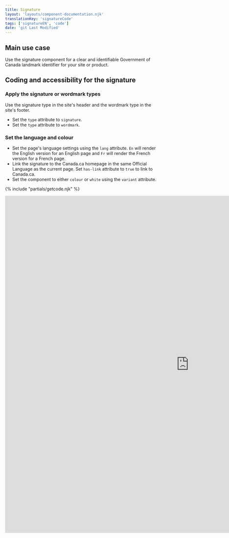 ```yaml
---
title: Signature
layout: 'layouts/component-documentation.njk'
translationKey: 'signatureCode'
tags: ['signatureEN', 'code']
date: 'git Last Modified'
---
```


## Main use case

Use the signature component for a clear and identifiable Government of Canada landmark identifier for your site or product.

## Coding and accessibility for the signature

### Apply the signature or wordmark types

Use the signature type in the site's <gcds-link href="{{ links.header }}">header</gcds-link> and the wordmark type in the site's <gcds-link href="{{ links.footer }}">footer</gcds-link>.

- Set the `type` attribute to `signature`.
- Set the `type` attribute to `wordmark`.

### Set the language and colour

- Set the page's language settings using the `lang` attribute. `En` will render the English version for an English page and `Fr` will render the French version for a French page.
- Link the signature to the Canada.ca homepage in the same Official Language as the current page. Set `has-link` attribute to `true` to link to Canada.ca.
- Set the component to either `colour` or `white` using the `variant` attribute.

{% include "partials/getcode.njk" %}

<iframe
  title="Overview of gcds-side-nav properties and events."
  src="https://cds-snc.github.io/gcds-components/iframe.html?viewMode=docs&demo=true&singleStory=true&id=components-signature--events-properties#events--properties&lang=en"
  width="1200"
  height="1100"
  style="display: block; margin: 0 auto;"
  frameBorder="0"
  allow="clipboard-write"
></iframe>
